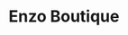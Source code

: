 ---
title: "Enzo Boutique"
url: /la-grande-motte/enzo-boutique-avenue-pierre-racine/
shop: vêtements
---